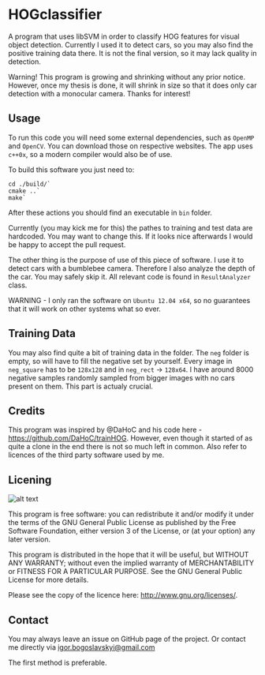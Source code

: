 HOGclassifier
=============

A program that uses libSVM in order to classify HOG features for visual object detection.
Currently I used it to detect cars, so you may also find the positive training data there.
It is not the final version, so it may lack quality in detection.

Warning! This program is growing and shrinking without any prior notice. However, once my thesis is done, it will shrink in size so that it does only car detection with a monocular camera. Thanks for interest!

Usage
-------
To run this code you will need some external dependencies, such as `OpenMP` and `OpenCV`.
You can download those on respective websites.
The app uses `c++0x`, so a modern compiler would also be of use.

To build this software you just need to:

    cd ./build/`
    cmake ..`
    make`

After these actions you should find an executable in `bin` folder.

Currently (you may kick me for this) the pathes to training and test data are hardcoded.
You may want to change this. If it looks nice afterwards I would be happy to accept the pull request.

The other thing is the purpose of use of this piece of software. I use it to detect cars with a
bumblebee camera. Therefore I also analyze the depth of the car. You may safely skip it.
All relevant code is found in `ResultAnalyzer` class.

WARNING - I only ran the software on `Ubuntu 12.04 x64`, so no guarantees that it will work on other
systems what so ever.

Training Data
------------
You may also find quite a bit of training data in the folder. The `neg` folder is empty, 
so will have to fill the negative set by yourself. Every image in `neg_square` has to be `128x128` 
and in `neg_rect` -> `128x64`. I have around 8000 negative samples randomly sampled from bigger images
with no cars present on them. This part is actualy crucial.


Credits
--------
This program was inspired by @DaHoC and his code here - https://github.com/DaHoC/trainHOG. 
However, even though it started of as quite a clone in the end there is not so much left in common. 
Also refer to licences of the third party software used by me.

Licening
--------
![alt text][logo]

[logo]:http://www.gnu.org/graphics/gplv3-127x51.png "Logo Title Text 2"


This program is free software: you can redistribute it and/or modify
it under the terms of the GNU General Public License as published by
the Free Software Foundation, either version 3 of the License, or
(at your option) any later version.

This program is distributed in the hope that it will be useful,
but WITHOUT ANY WARRANTY; without even the implied warranty of
MERCHANTABILITY or FITNESS FOR A PARTICULAR PURPOSE.  See the
GNU General Public License for more details.

Please see the copy of the licence here: http://www.gnu.org/licenses/.

Contact
-------
You may always leave an issue on GitHub page of the project. Or contact me directly via igor.bogoslavskyi@gmail.com

The first method is preferable.

